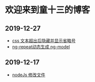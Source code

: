 # 欢迎来到童十三的博客

## 2019-12-27
 + [css 文本超出后隐藏并显示省略号]()
 + [ng-repeat动态生成 ng-model]()

## 2019-12-17
 + [nodeJs 修改文件]()
